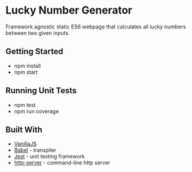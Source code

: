 # Lucky Number Generator

Framework agnostic static ES6 webpage that calculates all lucky numbers between two given inputs.

## Getting Started

* npm install
* npm start

## Running Unit Tests

* npm test
* npm run coverage

## Built With

* [VanillaJS](http://www.vanilla-js.com) 
* [Babel](http://www.babeljs.io) - transpiler
* [Jest](http://www.jestjs.io) - unit testing framework
* [http-server](http://www.npmjs.com) - command-line http server
